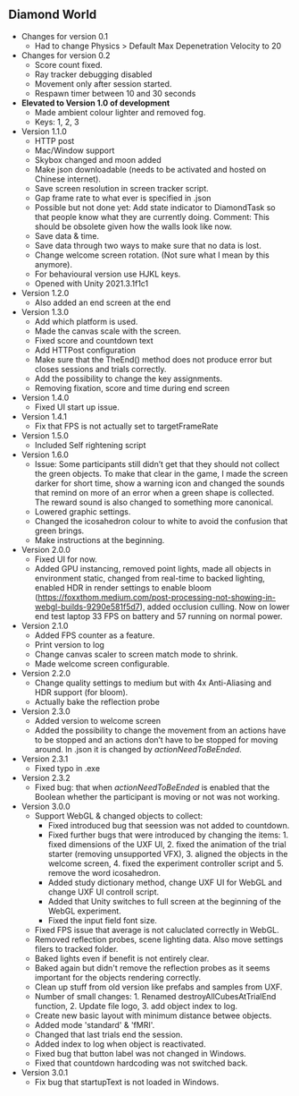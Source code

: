 ## Diamond World
- Changes for version 0.1
    - Had to change Physics > Default Max Depenetration Velocity to 20
- Changes for version 0.2
    - Score count fixed.
    - Ray tracker debugging disabled
    - Movement only after session started.
    - Respawn timer between 10 and 30 seconds
- **Elevated to Version 1.0 of development**
    - Made ambient colour lighter and removed fog.
    - Keys: 1, 2, 3
- Version 1.1.0
    - HTTP post
    - Mac/Window support
    - Skybox changed and moon added
    - Make json downloadable (needs to be activated and hosted on Chinese internet).
    - Save screen resolution in screen tracker script.
    - Gap frame rate to what ever is specified in .json
    - Possible but not done yet: Add state indicator to DiamondTask so that people know what they are currently doing. Comment: This should be obsolete given how the walls look like now.
    - Save data & time.
    - Save data through two ways to make sure that no data is lost.
    - Change welcome screen rotation. (Not sure what I mean by this anymore).
    - For behavioural version use HJKL keys.
    - Opened with Unity 2021.3.1f1c1
- Version 1.2.0
    - Also added an end screen at the end
- Version 1.3.0
    - Add which platform is used.
    - Made the canvas scale with the screen.
    - Fixed score and countdown text
    - Add HTTPost configuration
    - Make sure that the TheEnd() method does not produce error but closes sessions and trials correctly.
    - Add the possibility to change the key assignments.
    - Removing fixation, score and time during end screen
- Version 1.4.0
    - Fixed UI start up issue.
- Version 1.4.1
    - Fix that FPS is not actually set to targetFrameRate
- Version 1.5.0
    - Included Self rightening script
- Version 1.6.0
    - Issue: Some participants still didn’t get that they should not collect the green objects. To make that clear in the game, I made the screen darker for short time, show a warning icon and changed the sounds that remind on more of an error when a green shape is collected. The reward sound is also changed to something more canonical.
    - Lowered graphic settings.
    - Changed the icosahedron colour to white to avoid the confusion that green brings.
    - Make instructions at the beginning.
- Version 2.0.0
    - Fixed UI for now.
    - Added GPU instancing, removed point lights, made all objects in environment static, changed from real-time to backed lighting, enabled HDR in render settings to enable bloom (https://foxxthom.medium.com/post-processing-not-showing-in-webgl-builds-9290e581f5d7), added occlusion culling. Now on lower end test laptop 33 FPS on battery and 57 running on normal power.
- Version 2.1.0
    - Added FPS counter as a feature.
    - Print version to log
    - Change canvas scaler to screen match mode to shrink.
    - Made welcome screen configurable.
- Version 2.2.0
    - Change quality settings to medium but with 4x Anti-Aliasing and HDR support (for bloom).
    - Actually bake the reflection probe
- Version 2.3.0
    - Added version to welcome screen
    - Added the possibility to change the movement from an actions have to be stopped and an actions don’t have to be stopped for moving around. In .json it is changed by *actionNeedToBeEnded*.
- Version 2.3.1
    - Fixed typo in .exe
- Version 2.3.2
    - Fixed bug: that when *actionNeedToBeEnded* is enabled that the Boolean whether the participant is moving or not was not working.
- Version 3.0.0
    - Support WebGL & changed objects to collect:
        - Fixed introduced bug that seession was not added to countdown. 
        - Fixed further bugs that were introduced by changing the items: 1. fixed dimensions of the UXF UI, 2. fixed the animation of the trial starter (removing unsupported VFX), 3. aligned the objects in the welcome screen, 4. fixed the experiment controller script and 5. remove the word icosahedron. 
        - Added study dictionary method, change UXF UI for WebGL and change UXF UI controll script.
        - Added that Unity switches to full screen at the beginning of the WebGL experiment. 
        - Fixed the input field font size.
    - Fixed FPS issue that average is not caluclated correctly in WebGL.
    - Removed reflection probes, scene lighting data. Also move settings filers to tracked folder.
    - Baked lights even if benefit is not entirely clear. 
    - Baked again but didn't remove the reflection probes as it seems important for the objects rendering correctly. 
    - Clean up stuff from old version like prefabs and samples from UXF.
    - Number of small changes: 1. Renamed destroyAllCubesAtTrialEnd function, 2. Update file logo, 3. add object index to log. 
    - Create new basic layout with minimum distance betwee objects.
    - Added mode 'standard' & 'fMRI'.
    - Changed that last trials end the session.
    - Added index to log when object is reactivated.
    - Fixed bug that button label was not changed in Windows.
    - Fixed that countdown hardcoding was not switched back.
- Version 3.0.1
    - Fix bug that startupText is not loaded in Windows.